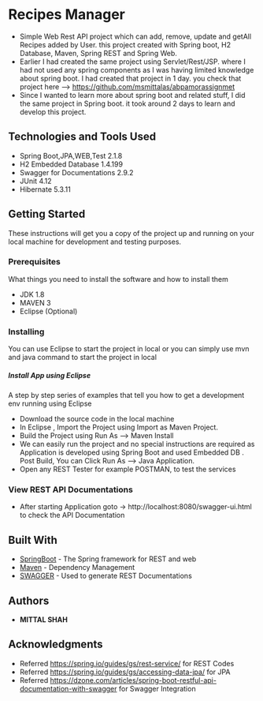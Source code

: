 # Recipes Manager

* Simple Web Rest API project which can add, remove, update and getAll Recipes added by User. this project created with Spring boot, H2 Database, Maven, Spring REST  and Spring Web.
* Earlier  I had created the same project using Servlet/Rest/JSP. where I had not used any spring components as I was having limited knowledge about spring boot. I had created that project in 1 day.  you check that project here --> https://github.com/msmittalas/abpamorassignmet
* Since I wanted to learn more about spring boot and related stuff, I did the same project in Spring boot. it took around 2 days to learn and develop this project. 


## Technologies and Tools Used
* Spring Boot,JPA,WEB,Test  2.1.8
* H2 Embedded Database   1.4.199
* Swagger for Documentations  2.9.2
* JUnit  4.12
* Hibernate 5.3.11
    

## Getting Started

These instructions will get you a copy of the project up and running on your local machine for development and testing purposes.

### Prerequisites

What things you need to install the software and how to install them
* JDK 1.8
* MAVEN 3
* Eclipse (Optional)

### Installing 

You can use Eclipse to start the project in local or you can simply use mvn and java command to start the project in local

##### Install App using Eclipse
A step by step series of examples that tell you how to get a development env running using Eclipse

*  Download the source code in the local machine 
*  In Eclipse , Import the Project using Import as Maven Project.
*  Build the Project using Run As --> Maven Install
*  We can easily run the project and no special instructions are required as Application is developed using Spring Boot and used Embedded DB . 
	 Post Build, You can  Click 	Run As --> Java Application.
*  Open any REST Tester for example POSTMAN, to test the services 



### View REST API Documentations
 * After starting Application goto -> http://localhost:8080/swagger-ui.html  to check the API Documentation
     
## Built With

* [SpringBoot](https://spring.io/projects/spring-boot) - The Spring framework for REST and web
* [Maven](https://maven.apache.org/) - Dependency Management
* [SWAGGER](https://swagger.io/) - Used to generate REST Documentations


## Authors

* **MITTAL SHAH**  


## Acknowledgments

* Referred  https://spring.io/guides/gs/rest-service/  for REST Codes 
* Referred  https://spring.io/guides/gs/accessing-data-jpa/ for JPA 
* Referred  https://dzone.com/articles/spring-boot-restful-api-documentation-with-swagger for Swagger Integration